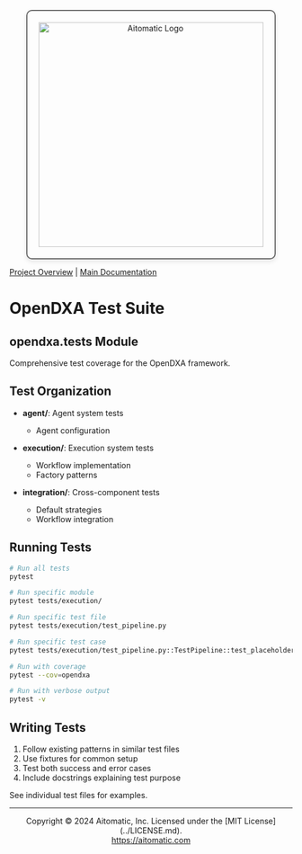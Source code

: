 <!-- markdownlint-disable MD041 -->
<!-- markdownlint-disable MD033 -->
<p align="center">
  <img src="https://cdn.prod.website-files.com/62a10970901ba826988ed5aa/62d942adcae82825089dabdb_aitomatic-logo-black.png" alt="Aitomatic Logo" width="400" style="border: 2px solid #666; border-radius: 10px; padding: 20px; box-shadow: 0 4px 8px rgba(0,0,0,0.1);"/>
</p>

[Project Overview](../README.md) | [Main Documentation](../docs/README.md)

# OpenDXA Test Suite

## opendxa.tests Module

Comprehensive test coverage for the OpenDXA framework.

## Test Organization

- **agent/**: Agent system tests
  - Agent configuration

- **execution/**: Execution system tests
  - Workflow implementation
  - Factory patterns

- **integration/**: Cross-component tests
  - Default strategies
  - Workflow integration

## Running Tests

```bash
# Run all tests
pytest

# Run specific module
pytest tests/execution/

# Run specific test file
pytest tests/execution/test_pipeline.py

# Run specific test case
pytest tests/execution/test_pipeline.py::TestPipeline::test_placeholder

# Run with coverage
pytest --cov=opendxa

# Run with verbose output
pytest -v
```

## Writing Tests

1. Follow existing patterns in similar test files
2. Use fixtures for common setup
3. Test both success and error cases
4. Include docstrings explaining test purpose

See individual test files for examples.

---
<p align="center">
Copyright © 2024 Aitomatic, Inc. Licensed under the [MIT License](../LICENSE.md).
<br/>
<a href="https://aitomatic.com">https://aitomatic.com</a>
</p>
